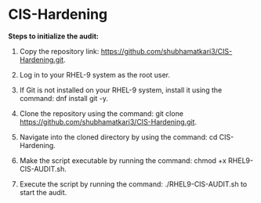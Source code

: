 # CIS-Hardening

**Steps to initialize the audit:**

1. Copy the repository link: https://github.com/shubhamatkari3/CIS-Hardening.git.
   
3. Log in to your RHEL-9 system as the root user.
   
5. If Git is not installed on your RHEL-9 system, install it using the command: dnf install git -y.
   
7. Clone the repository using the command: git clone https://github.com/shubhamatkari3/CIS-Hardening.git.
   
9. Navigate into the cloned directory by using the command: cd CIS-Hardening.
    
11. Make the script executable by running the command: chmod +x RHEL9-CIS-AUDIT.sh.
    
13. Execute the script by running the command: ./RHEL9-CIS-AUDIT.sh to start the audit.
